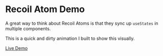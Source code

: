# Recoil Atom Demo

A great way to think about Recoil Atoms is that they sync up `useStates` in multiple components.

This is a quick and dirty animation I built to show this visually.

[Live Demo]()

<!-- [Tweet]() -->
